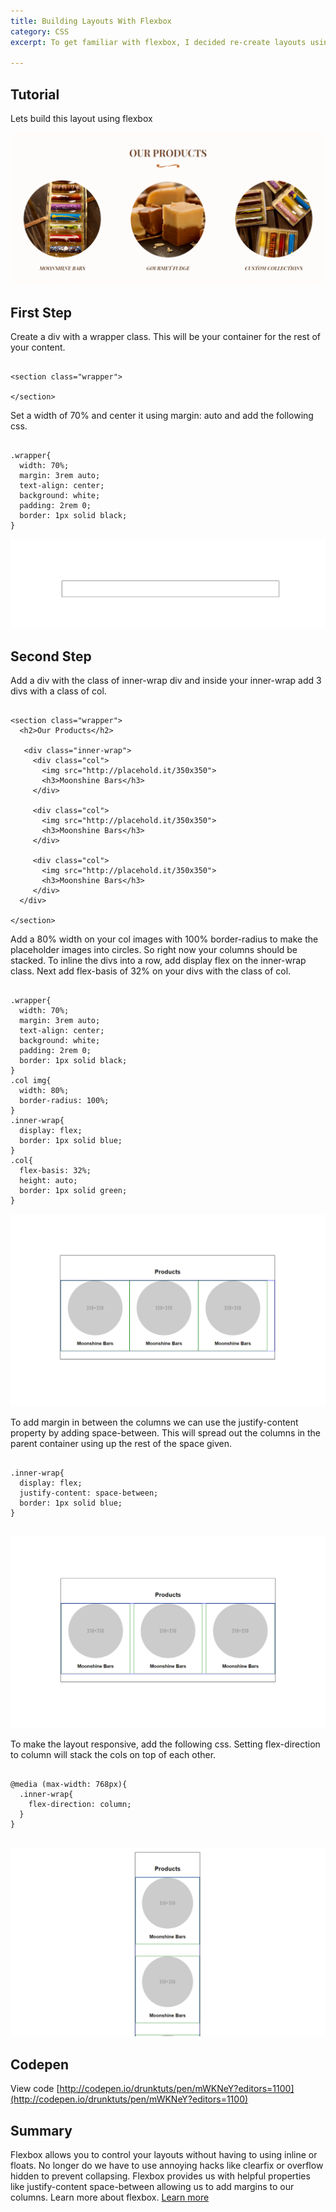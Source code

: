 ```yaml
---
title: Building Layouts With Flexbox
category: CSS
excerpt: To get familiar with flexbox, I decided re-create layouts using flexbox...

---
```




## Tutorial

Lets build this layout using flexbox

![alt text](/assets/chocolate-moon-shine-layout-1.png "fart")

## First Step

Create a div with a wrapper class. This will be your container for the rest of your content.

~~~~~~~~~~~~~~~~~~~~~~~~~

<section class="wrapper">

</section>

~~~~~~~~~~~~~~~~~~~~~~~~~

Set a width of 70% and center it using margin: auto and add the following css.

~~~~~~~~~~~~~~~~~~~~~~~~~

.wrapper{
  width: 70%;
  margin: 3rem auto;
  text-align: center;
  background: white;
  padding: 2rem 0;
  border: 1px solid black;
}

~~~~~~~~~~~~~~~~~~~~~~~~~

![alt text](/assets/chocolate-moon-shine-layout-step-1.png "fart")


## Second Step
Add a div with the class of inner-wrap div and inside your inner-wrap add 3 divs with a class of col.
~~~~~~~~~~~~~~~~~~~~~~~~~

<section class="wrapper">
  <h2>Our Products</h2>

   <div class="inner-wrap">
     <div class="col">
       <img src="http://placehold.it/350x350">
       <h3>Moonshine Bars</h3>
     </div>

     <div class="col">
       <img src="http://placehold.it/350x350">
       <h3>Moonshine Bars</h3>
     </div>

     <div class="col">
       <img src="http://placehold.it/350x350">
       <h3>Moonshine Bars</h3>
     </div>
  </div>

</section>

~~~~~~~~~~~~~~~~~~~~~~~~~

Add a 80% width on your col images with 100% border-radius to make the placeholder images into circles.
So right now your columns should be stacked. To inline the divs into a row, add display flex on the inner-wrap class. Next add flex-basis of 32% on your divs with the class of col.

~~~~~~~~~~~~~~~~~~~~~~~~~

.wrapper{
  width: 70%;
  margin: 3rem auto;
  text-align: center;
  background: white;
  padding: 2rem 0;
  border: 1px solid black;
}
.col img{
  width: 80%;
  border-radius: 100%;
}
.inner-wrap{
  display: flex;
  border: 1px solid blue;
}
.col{
  flex-basis: 32%;
  height: auto;
  border: 1px solid green;
}

~~~~~~~~~~~~~~~~~~~~~~~~~
![alt text](/assets/chocolate-moon-shine-layout-step-2.png "fart")

To add margin in between the columns we can use the justify-content property by adding space-between. This will spread out the columns in the parent container using up the rest of the space given.

~~~~~~~~~~~~~~~~~~~~~~~~~

.inner-wrap{
  display: flex;
  justify-content: space-between;
  border: 1px solid blue;
}


~~~~~~~~~~~~~~~~~~~~~~~~~

![alt text](/assets/chocolate-moon-shine-layout-step-3.png "fart")

To make the layout responsive, add the following css.
Setting flex-direction to column will stack the cols on top of each other.

~~~~~~~~~~~~~~~~~~~~~~~~~

@media (max-width: 768px){
  .inner-wrap{
    flex-direction: column;
  }
}


~~~~~~~~~~~~~~~~~~~~~~~~~


![alt text](/assets/chocolate-moon-shine-layout-step-4.png "fart")

## Codepen

View code [http://codepen.io/drunktuts/pen/mWKNeY?editors=1100](http://codepen.io/drunktuts/pen/mWKNeY?editors=1100)

## Summary

Flexbox allows you to control your layouts without having to using inline or floats. No longer do we have to use annoying hacks like clearfix or overflow hidden to prevent collapsing. Flexbox provides us with helpful properties like justify-content space-between allowing us to add margins to our columns. Learn more about flexbox. [Learn more](https://css-tricks.com/snippets/css/a-guide-to-flexbox/)
